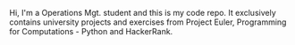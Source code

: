 Hi, I'm a Operations Mgt. student and this is my code repo.
It exclusively contains university projects and exercises from Project Euler, Programming for Computations - Python and HackerRank.
